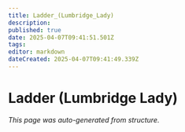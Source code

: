```yaml
---
title: Ladder_(Lumbridge_Lady)
description: 
published: true
date: 2025-04-07T09:41:51.501Z
tags: 
editor: markdown
dateCreated: 2025-04-07T09:41:49.339Z
---
```


# Ladder (Lumbridge Lady)

*This page was auto-generated from structure.*